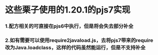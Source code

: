 <h1>这些栗子使用的1.20.1的pjs7实现</h1>


<h3>1.配方相关的可直接在pjs6中执行，但是将会失去部分补全</h3>
<h3>2.如有需要可以使用require2javaload.js，去将pjs7带来的require改为Java.loadclass，这样的代码虽然能运行，但是不支持补全</h3>
